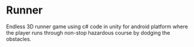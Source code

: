 # Runner
Endless 3D runner game using c# code in unity for android platform where the player runs through non-stop hazardous course by dodging the obstacles.
